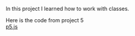 In this project I learned how to work with classes.

Here is the code from project 5
<br>
[p5.js](https://github.com/tguthrie1765/cit281-p5/blob/0cf8c55b458d1fae50007a1a8ba7571a271266bc/p5.js)
